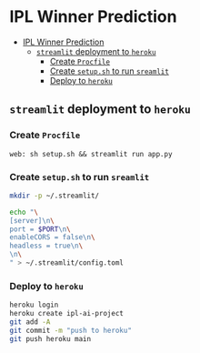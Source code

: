 # IPL Winner Prediction

- [IPL Winner Prediction](#ipl-winner-prediction)
	- [`streamlit` deployment to `heroku`](#streamlit-deployment-to-heroku)
		- [Create `Procfile`](#create-procfile)
		- [Create `setup.sh` to run `sreamlit`](#create-setupsh-to-run-sreamlit)
		- [Deploy to `heroku`](#deploy-to-heroku)

## `streamlit` deployment to `heroku`

### Create `Procfile`

```procfile
web: sh setup.sh && streamlit run app.py
```

### Create `setup.sh` to run `sreamlit`

```sh
mkdir -p ~/.streamlit/

echo "\
[server]\n\
port = $PORT\n\
enableCORS = false\n\
headless = true\n\
\n\
" > ~/.streamlit/config.toml
```

### Deploy to `heroku`

```sh
heroku login
heroku create ipl-ai-project
git add -A
git commit -m "push to heroku"
git push heroku main
```